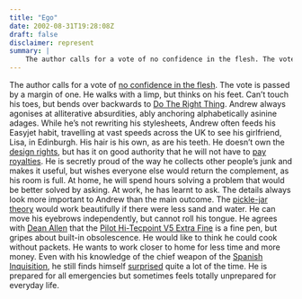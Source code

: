 ```yaml
---
title: "Ego"
date: 2002-08-31T19:28:08Z
draft: false
disclaimer: represent
summary: | 
    The author calls for a vote of no confidence in the flesh. The vote is passed by a margin of one. He walks with a limp, but thinks on his feet...
---
```

The author calls for a vote of [no confidence in the flesh](https://web.archive.org/web/20030216023319/http://www.biblegateway.com/cgi-bin/bible?passage=PHIL+3&language=english&version=NIV&showfn=on&showxref=on). The vote is passed by a margin of one. He walks with a limp, but thinks on his feet. Can’t touch his toes, but bends over backwards to [Do The Right Thing](https://web.archive.org/web/20030216023319/http://www.biblegateway.com/cgi-bin/bible?language=english&version=NIV&passage=Matthew+22%3A34-40). Andrew always agonises at alliterative absurdities, ably anchoring alphabetically asinine adages. While he’s not rewriting his stylesheets, Andrew often feeds his Easyjet habit, travelling at vast speeds across the UK to see his girlfriend, Lisa, in Edinburgh. His hair is his own, as are his teeth. He doesn’t own the [design rights](https://web.archive.org/web/20030216023319/http://www.biblegateway.com/cgi-bin/bible?passage=GEN+2:7&language=english&version=NIV&showfn=on&showxref=on), but has it on good authority that he will not have to [pay royalties](https://web.archive.org/web/20030216023319/http://www.biblegateway.com/cgi-bin/bible?passage=ROM+8&language=english&version=NIV&showfn=on&showxref=on). He is secretly proud of the way he collects other people’s junk and makes it useful, but wishes everyone else would return the complement, as his room is full. At home, he will spend hours solving a problem that would be better solved by asking. At work, he has learnt to ask. The details always look more important to Andrew than the main outcome. The [pickle-jar theory](https://web.archive.org/web/20030216023319/http://www.alistapart.com/stories/pickle/) would work beautifully if there were less sand and water. He can move his eyebrows independently, but cannot roll his tongue. He agrees with [Dean Allen](https://web.archive.org/web/20030216023319/http://www.textism.com/) that the [Pilot Hi-Tecpoint V5 Extra Fine](https://web.archive.org/web/20030216023319/http://www.pilotpen.co.uk/) is a fine pen, but gripes about built-in obsolescence. He would like to think he could cook without packets. He wants to work closer to home for less time and more money. Even with his knowledge of the chief weapon of the [Spanish Inquisition](https://web.archive.org/web/20030216023319/http://www.graphicszone.net/monty_python/scripts/Series_2/7.htm), he still finds himself [surprised](https://web.archive.org/web/20030216023319/http://www.amazon.co.uk/exec/obidos/ASIN/0006280838/qid%3D1041717597/sr%3D1-5/ref%3Dsr%5F1%5F3%5F5/202-7398037-0077463) quite a lot of the time. He is prepared for all emergencies but sometimes feels totally unprepared for everyday life.